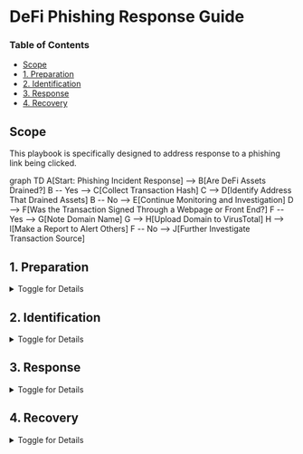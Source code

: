 # DeFi Phishing Response Guide

### Table of Contents
- [Scope](#scope)
- [1. Preparation](#1-preparation)
- [2. Identification](#2-identification)
- [3. Response](#3-response)
- [4. Recovery](#4-recovery)

## Scope
<a id="scope"></a>
This playbook is specifically designed to address response to a phishing link being clicked.


graph TD
    A[Start: Phishing Incident Response] --> B[Are DeFi Assets Drained?]
    B -- Yes --> C[Collect Transaction Hash]
    C --> D[Identify Address That Drained Assets]
    B -- No --> E[Continue Monitoring and Investigation]
    D --> F[Was the Transaction Signed Through a Webpage or Front End?]
    F -- Yes --> G[Note Domain Name]
    G --> H[Upload Domain to VirusTotal]
    H --> I[Make a Report to Alert Others]
    F -- No --> J[Further Investigate Transaction Source]


## 1. Preparation
<a id="1-preparation"></a>
<details>
<summary>Toggle for Details</summary>

- Compile a detailed inventory of 
    - all blockchain assets and domains controlled by the organization.
        - Crucial for avoiding errors with internal digital resources.
    - personnel authorized to manage blockchain domains and smart contracts.
- Formulate communication templates 
    - to quickly alert employees of ongoing phishing attacks targeting the company.
    - for collaboration with hosting and blockchain service providers against malicious entities.
    - to inform external stakeholders about potential security threats.

</details>

## 2. Identification
<a id="2-identification"></a>
<details>
<summary>Toggle for Details</summary>

- Educate staff on identifying DeFi phishing indicators, such as:
    - Unusual smart contract interactions.
    - Requests from unknown wallet addresses.
    - Unexpected transaction signing requests.
- Conduct frequent security reviews for:
    - Checking smart contract integrity.
    - Ensuring domain and wallet security.
    - Enhancing employee cyber awareness.

</details>

## 3. Response
<a id="3-response"></a>
<details>
<summary>Toggle for Details</summary>

- Immediate steps upon a phishing attack detection:
    - Secure and isolate affected assets and domains.
    - Alert internal security teams and start emergency protocols.
    - Issue organization-wide notifications to cease all blockchain-related operations temporarily.
- Liaise with blockchain networks or service providers for:
    - Assistance in tracking and halting malicious activities.
    - Support in recovering compromised assets, if possible.
    - Advice on fortifying security measures post-incident.

</details>

## 4. Recovery
<a id="4-recovery"></a>
<details>
<summary>Toggle for Details</summary>

- Analyze the incident to determine:
    - The point of entry and methods used in the phishing attack.
    - The full extent of damages, including asset loss and data compromise.
    - Necessary improvements in security protocols and staff training.
- Develop a recovery strategy encompassing:
    - Steps for safe resumption of all operations.
    - Preventative measures against future incidents.
    - Communication plans to restore trust with affected parties.

</details>
